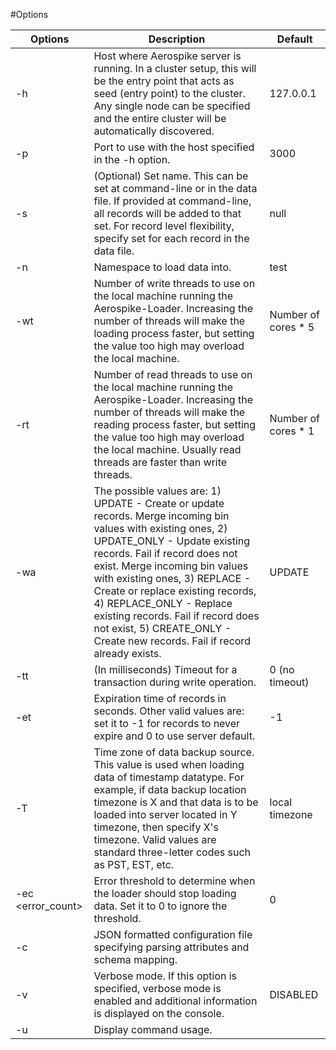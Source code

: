 #Options


| Options                    | Description                                                                                                                                                                                                                                                                                                                                                                                                                                                                                                        | Default             |
|---------------------------|--------------------------------------------------------------------------------------------------------------------------------------------------------------------------------------------------------------------------------------------------------------------------------------------------------------------------------------------------------------------------------------------------------------------------------------------------------------------------------------------------------------------|---------------------|
| -h <host>                 | Host where Aerospike server is running. In a cluster setup, this will be the entry point that acts as seed (entry point) to the cluster. Any single node can be specified and the entire cluster will be automatically discovered.                                                                                                                                                                                                                                                                                                                                                                     | 127.0.0.1           |
| -p <port>                 | Port to use with the host specified in the -h option.                                                                                                                                                                                                                                                                                                                                                                                                                                                              | 3000                |
| -s <set>                  | (Optional) Set name. This can be set at command-line or in the data file. If provided at command-line, all records will be added to that set. For record level flexibility, specify set for each record in the data file.                                                                                                                                                                                                                                                                                                                                        | null                |
| -n <namespace>            | Namespace to load data into.                                                                                                                                                                                                                                                                                                                                                                                                                                                                                         | test                |
| -wt <write-threads>       | Number of write threads to use on the local machine running the Aerospike-Loader. Increasing the number of threads will make the loading process faster, but setting the value too high may overload the local machine.                                                                                                                                                                                                                                                                                           | Number of cores * 5 |
| -rt <read-threads>        | Number of read threads to use on the local machine running the Aerospike-Loader. Increasing the number of threads will make the reading process faster, but setting the value too high may overload the local machine. Usually read threads are faster than write threads.                                                                                                                                                                                                                                    | Number of cores * 1 |
| -wa <write-action>        | The possible values are: 1) UPDATE - Create or update records. Merge incoming bin values with existing ones, 2) UPDATE_ONLY - Update existing records. Fail if record does not exist. Merge incoming bin values with existing ones, 3) REPLACE - Create or replace existing records, 4) REPLACE_ONLY - Replace existing records. Fail if record does not exist, 5) CREATE_ONLY - Create new records. Fail if record already exists.                                                                                                        | UPDATE              |
| -tt <transaction-timeout> | (In milliseconds) Timeout for a transaction during write operation.                                                                                                                                                                                                                                                                                                                                                                                                                     | 0 (no timeout)      |
| -et <expiration-time>      | Expiration time of records in seconds. Other valid values are: set it to -1 for records to never expire and 0 to use server default.                                                                                                                                                                                                                                                                                                                                                                                                                      | -1                  |
| -T <TimeZone>             | Time zone of data backup source. This value is used when loading data of timestamp datatype. For example, if data backup location timezone is X and that data is to be loaded into server located in Y timezone, then specify X's timezone. Valid values are standard three-letter codes such as PST, EST, etc. |  local timezone     |
| -ec <error_count>         | Error threshold to determine when the loader should stop loading data. Set it to 0 to ignore the threshold.                                                                                                                                                                                                                                                                             | 0                   |
| -c <config>               | JSON formatted configuration file specifying parsing attributes and schema mapping.                                                                                                                                                                                                                                                                                                                                                                                                                 |                     |
| -v                        | Verbose mode.  If this option is specified, verbose mode is enabled and additional information is displayed on the console.                                                                                                                                                                                                                                                                                                                                                                                        | DISABLED            |
| -u                        | Display command usage.                                                                                                                                                                                                                                                                                                                                                                                                                                                                                             |                     |
